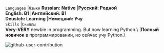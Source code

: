 

`Languages`                                                   |`Языки`
**Russian: Native**                                           |**Русский: Родной**\
**English: B1**                                               |**Английский: B1**\
**Deustch: Learning**                                         |**Немецкий: Учу**\
`Skills`                                                      |`Скиллы`\
**Very-VERY** newbie in programming. But now learning Python.\ |**Полный новичок** в программировании, но сейчас учу Python.\


![github-user-contribution](https://github.com/user-attachments/assets/d01a4e73-3465-4696-9c48-ffe77c7922e5)

